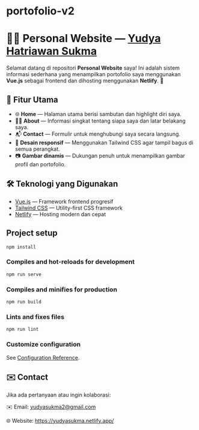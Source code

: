 # portofolio-v2

# 🧑‍💻 Personal Website — [Yudya Hatriawan Sukma](https://your-netlify-site.netlify.app)

Selamat datang di repositori **Personal Website** saya! Ini adalah sistem informasi sederhana yang menampilkan portofolio saya menggunakan **Vue.js** sebagai frontend dan dihosting menggunakan **Netlify**. 🎉

## 🚀 Fitur Utama

- 🌐 **Home** — Halaman utama berisi sambutan dan highlight diri saya.
- 🙋‍♂️ **About** — Informasi singkat tentang siapa saya dan latar belakang saya.
- 📬 **Contact** — Formulir untuk menghubungi saya secara langsung.
- 🎨 **Desain responsif** — Menggunakan Tailwind CSS agar tampil bagus di semua perangkat.
- 📷 **Gambar dinamis** — Dukungan penuh untuk menampilkan gambar profil dan portofolio.

## 🛠️ Teknologi yang Digunakan

- [Vue.js](https://vuejs.org/) — Framework frontend progresif
- [Tailwind CSS](https://tailwindcss.com/) — Utility-first CSS framework
- [Netlify](https://www.netlify.com/) — Hosting modern dan cepat

## Project setup
```
npm install
```

### Compiles and hot-reloads for development
```
npm run serve
```

### Compiles and minifies for production
```
npm run build
```

### Lints and fixes files
```
npm run lint
```

### Customize configuration
See [Configuration Reference](https://cli.vuejs.org/config/).

## ✉️ Contact

Jika ada pertanyaan atau ingin kolaborasi:

✉️ Email: yudyasukma2@gmail.com

🌐 Website: https://yudyasukma.netlify.app/
